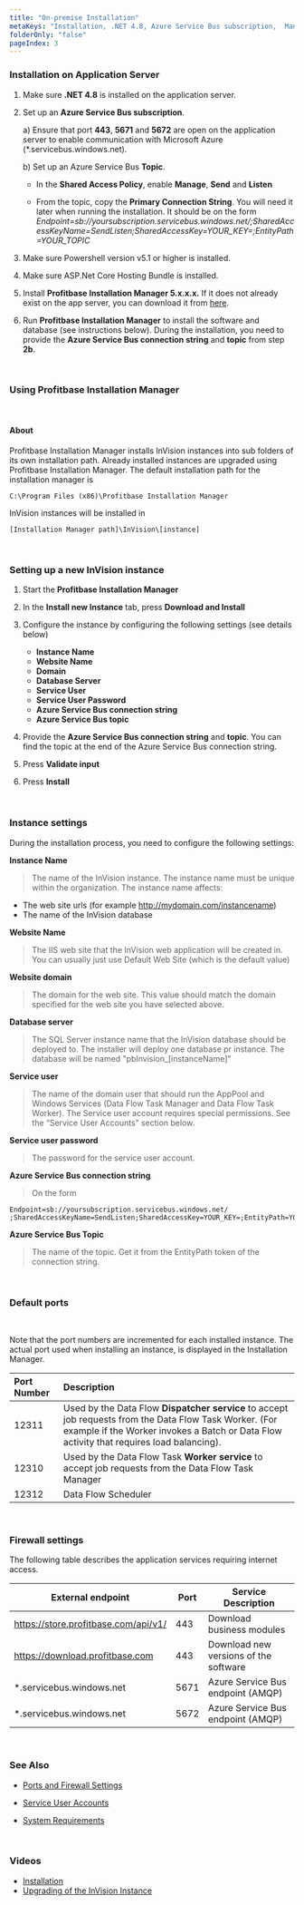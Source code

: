 ```yaml
---
title: "On-premise Installation"
metaKeys: "Installation, .NET 4.8, Azure Service Bus subscription,  Manager, path, Instance Name, Website Name, Domain, Database Server, Service User, Service User Password, Azure Service Bus connection string, Azure Service Bus topic"
folderOnly: "false"
pageIndex: 3
---
```



### Installation on Application Server

1.  Make sure **.NET 4.8** is installed on the application server.
2.  Set up an **Azure Service Bus subscription**.

    a) Ensure that port **443**, **5671** and **5672** are open on the application server to enable communication with Microsoft Azure (\*.servicebus.windows.net).

    b) Set up an Azure Service Bus **Topic**.

    - In the **Shared Access Policy**, enable **Manage**, **Send** and **Listen**

    - From the topic, copy the **Primary Connection String**. You will need it later when running the installation. It should be on the form _Endpoint=sb://yoursubscription.servicebus.windows.net/;SharedAccessKeyName=SendListen;SharedAccessKey=YOUR_KEY=;EntityPath=YOUR_TOPIC_

3.  Make sure Powershell version v5.1 or higher is installed.
    
4.  Make sure ASP.Net Core Hosting Bundle is installed. 

5.  Install **Profitbase Installation Manager 5.x.x.x.** If it does not already exist on the app server, you can download it from [here](https://download.profitbase.com/Installer/).

6.  Run **Profitbase Installation Manager** to install the software and database (see instructions below). During the installation, you need to provide the **Azure Service Bus connection string** and **topic** from step **2b**.

<br/>

### Using Profitbase Installation Manager
<br/>

#### About

Profitbase Installation Manager installs InVision instances into sub folders of its own installation path. Already installed instances are upgraded using Profitbase Installation Manager.
The default installation path for the installation manager is

```
C:\Program Files (x86)\Profitbase Installation Manager
```

InVision instances will be installed in

```
[Installation Manager path]\InVision\[instance]
```
<br/>

### Setting up a new InVision instance

1. Start the **Profitbase Installation Manager**

2. In the **Install new Instance** tab, press **Download and Install**

3. Configure the instance by configuring the following settings (see details below)

   - **Instance Name**
   - **Website Name**
   - **Domain**
   - **Database Server**
   - **Service User**
   - **Service User Password**
   - **Azure Service Bus connection string**
   - **Azure Service Bus topic**

4. Provide the **Azure Service Bus connection string** and **topic**. You can find the topic at the end of the Azure Service Bus connection string.

5. Press **Validate input**

6. Press **Install**
<br/>

### Instance settings

During the installation process, you need to configure the following settings:

**Instance Name**  
>The name of the InVision instance. The instance name must be unique within the organization. The instance name affects:
>
- The web site urls (for example http://mydomain.com/instancename)
- The name of the InVision database

**Website Name**  
>The IIS web site that the InVision web application will be created in. You can usually just use Default Web Site (which is the default value)

**Website domain**  
>The domain for the web site. This value should match the domain specified for the web site you have selected above.

**Database server**  
>The SQL Server instance name that the InVision database should be deployed to. The installer will deploy one database pr instance. The database will be named "pbInvision\_[instanceName]"

**Service user**  
>The name of the domain user that should run the AppPool and Windows Services (Data Flow Task Manager and Data Flow Task Worker). The Service user account requires special permissions. See the “Service User Accounts” section below.

**Service user password**  
>The password for the service user account.

**Azure Service Bus connection string**  
>On the form  
```
Endpoint=sb://yoursubscription.servicebus.windows.net/  
;SharedAccessKeyName=SendListen;SharedAccessKey=YOUR_KEY=;EntityPath=YOUR_TOPIC
```

**Azure Service Bus Topic**  
>The name of the topic. Get it from the EntityPath token of the connection string.


<br/>

### Default ports
<br/>

Note that the port numbers are incremented for each installed instance. The actual port used when installing an instance, is displayed in the Installation Manager. <br/>

| Port Number | Description                                                                                                                                                                                     |
| :---------- | :---------------------------------------------------------------------------------------------------------------------------------------------------------------------------------------------- |
| 12311       | Used by the Data Flow **Dispatcher service** to accept job requests from the Data Flow Task Worker. (For example if the Worker invokes a Batch or Data Flow activity that requires load balancing). |
| 12310       | Used by the Data Flow Task **Worker service** to accept job requests from the Data Flow Task Manager                                                                                                |
| 12312       | Data Flow Scheduler                                                                                                                                                                             |

<br/>

### Firewall settings

The following table describes the application services requiring internet access.
<br/>


| External endpoint                    | Port | Service Description                   |
| ------------------------------------ | ---- | ------------------------------------- |
| https://store.profitbase.com/api/v1/ | 443  | Download business modules             |
| https://download.profitbase.com      | 443  | Download new versions of the software |
| \*.servicebus.windows.net            | 5671 | Azure Service Bus endpoint (AMQP)     |
| \*.servicebus.windows.net            | 5672 | Azure Service Bus endpoint (AMQP)     |


<br/>


### See Also 

* [Ports and Firewall Settings](onpreminstallation/portsfirewall.md)  

* [Service User Accounts](onpreminstallation/serviceuseraccounts.md)  
  
* [System Requirements](../systemrequirements.md) 
   

<br/>

### Videos
* [Installation](../../../videos/gettingstarted/installation.md)
* [Upgrading of  the InVision Instance](https://profitbasedocs.blob.core.windows.net/videos/Installation%20and%20Setup%20-%20upgrading%20of%20%20the%20InVision%20instance.mp4)